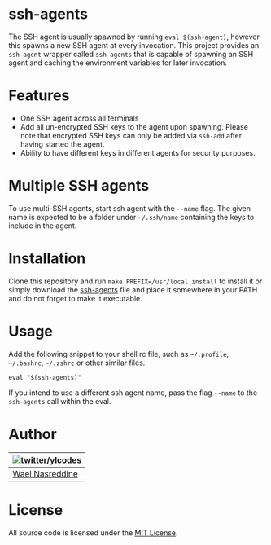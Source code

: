 # ssh-agents

The SSH agent is usually spawned by running `eval $(ssh-agent)`, however
this spawns a new SSH agent at every invocation. This project provides
an `ssh-agent` wrapper called `ssh-agents` that is capable of spawning
an SSH agent and caching the environment variables for later invocation.

# Features

- One SSH agent across all terminals
- Add all un-encrypted SSH keys to the agent upon spawning. Please note
  that encrypted SSH keys can only be added via `ssh-add`
  after having started the agent.
- Ability to have different keys in different agents for security
  purposes.

# Multiple SSH agents

To use multi-SSH agents, start ssh agent with the `--name` flag. The
given name is expected to be a folder under `~/.ssh/name` containing the
keys to include in the agent.

# Installation

Clone this repository and run `make PREFIX=/usr/local install` to
install it or simply download the [ssh-agents](/bin/ssh-agents) file and
place it somewhere in your PATH and do not forget to make it executable.

# Usage

Add the following snippet to your shell rc file, such as `~/.profile`,
`~/.bashrc`, `~/.zshrc` or other similar files.

```shell
eval "$(ssh-agents)"
```

If you intend to use a different ssh agent name, pass the flag `--name`
to the `ssh-agents` call within the eval.

# Author

| [![twitter/ylcodes](https://avatars0.githubusercontent.com/u/87115?v=3&s=128)](http://twitter.com/ylcodes "Follow @ylcodes on Twitter") |
|---|
| [Wael Nasreddine](https://github.com/kalbasit) |

# License

All source code is licensed under the [MIT License](LICENSE).
